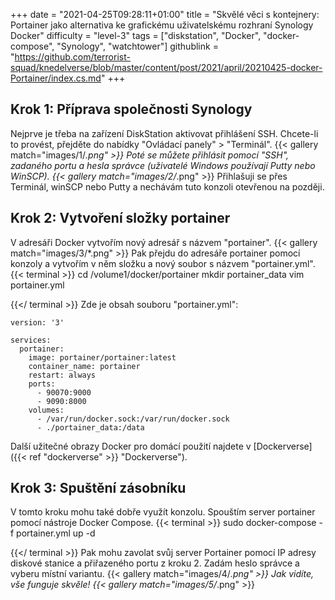 +++
date = "2021-04-25T09:28:11+01:00"
title = "Skvělé věci s kontejnery: Portainer jako alternativa ke grafickému uživatelskému rozhraní Synology Docker"
difficulty = "level-3"
tags = ["diskstation", "Docker", "docker-compose", "Synology", "watchtower"]
githublink = "https://github.com/terrorist-squad/knedelverse/blob/master/content/post/2021/april/20210425-docker-Portainer/index.cs.md"
+++

## Krok 1: Příprava společnosti Synology
Nejprve je třeba na zařízení DiskStation aktivovat přihlášení SSH. Chcete-li to provést, přejděte do nabídky "Ovládací panely" > "Terminál".
{{< gallery match="images/1/*.png" >}}
Poté se můžete přihlásit pomocí "SSH", zadaného portu a hesla správce (uživatelé Windows používají Putty nebo WinSCP).
{{< gallery match="images/2/*.png" >}}
Přihlašuji se přes Terminál, winSCP nebo Putty a nechávám tuto konzoli otevřenou na později.
## Krok 2: Vytvoření složky portainer
V adresáři Docker vytvořím nový adresář s názvem "portainer".
{{< gallery match="images/3/*.png" >}}
Pak přejdu do adresáře portainer pomocí konzoly a vytvořím v něm složku a nový soubor s názvem "portainer.yml".
{{< terminal >}}
cd /volume1/docker/portainer
mkdir portainer_data
vim portainer.yml

{{</ terminal >}}
Zde je obsah souboru "portainer.yml":
```
version: '3'

services:
  portainer:
    image: portainer/portainer:latest
    container_name: portainer
    restart: always
    ports:
      - 90070:9000
      - 9090:8000
    volumes:
      - /var/run/docker.sock:/var/run/docker.sock
      - ./portainer_data:/data

```
Další užitečné obrazy Docker pro domácí použití najdete v [Dockerverse]({{< ref "dockerverse" >}} "Dockerverse").
## Krok 3: Spuštění zásobníku
V tomto kroku mohu také dobře využít konzolu. Spouštím server portainer pomocí nástroje Docker Compose.
{{< terminal >}}
sudo docker-compose -f portainer.yml up -d

{{</ terminal >}}
Pak mohu zavolat svůj server Portainer pomocí IP adresy diskové stanice a přiřazeného portu z kroku 2. Zadám heslo správce a vyberu místní variantu.
{{< gallery match="images/4/*.png" >}}
Jak vidíte, vše funguje skvěle!
{{< gallery match="images/5/*.png" >}}